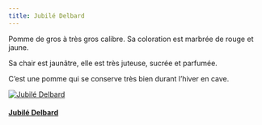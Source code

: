 ```yaml
---
title: Jubilé Delbard
---
```


Pomme de gros à très gros calibre. Sa coloration est marbrée de rouge et jaune.

Sa chair est jaunâtre, elle est très juteuse, sucrée et parfumée.

C’est une pomme qui se conserve très bien durant l’hiver en cave.

<div class="image-container">
    <a class="thumbnail" href="{{ site.baseurl }}/assets/images/nos-produits/jubile-delbard-1.jpg">
        <img src="{{ site.baseurl }}/assets/images/nos-produits/jubile-delbard-1-vignette.jpg" alt="Jubilé Delbard" title="Jubilé Delbard" />
        <h4 class="thumbnail-title">Jubilé Delbard</h4>
    </a>
</div>


